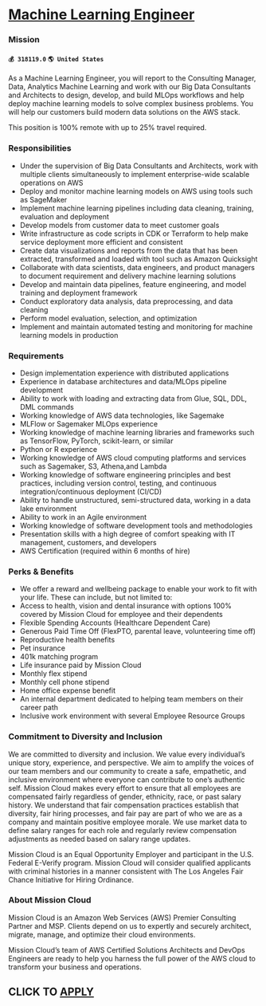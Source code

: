 # [Machine Learning Engineer](https://www.remotewlb.com/apply/machine-learning-engineer-74267)  
### Mission  
#### `💰 318119.0` `🌎 United States`  

As a Machine Learning Engineer, you will report to the Consulting Manager, Data, Analytics Machine Learning and work with our Big Data Consultants and Architects to design, develop, and build MLOps workflows and help deploy machine learning models to solve complex business problems. You will help our customers build modern data solutions on the AWS stack.

This position is 100% remote with up to 25% travel required.

### Responsibilities

  * Under the supervision of Big Data Consultants and Architects, work with multiple clients simultaneously to implement enterprise-wide scalable operations on AWS
  * Deploy and monitor machine learning models on AWS using tools such as SageMaker
  * Implement machine learning pipelines including data cleaning, training, evaluation and deployment
  * Develop models from customer data to meet customer goals
  * Write infrastructure as code scripts in CDK or Terraform to help make service deployment more efficient and consistent
  * Create data visualizations and reports from the data that has been extracted, transformed and loaded with tool such as Amazon Quicksight
  * Collaborate with data scientists, data engineers, and product managers to document requirement and delivery machine learning solutions
  * Develop and maintain data pipelines, feature engineering, and model training and deployment framework
  * Conduct exploratory data analysis, data preprocessing, and data cleaning
  * Perform model evaluation, selection, and optimization
  * Implement and maintain automated testing and monitoring for machine learning models in production

### Requirements

  * Design implementation experience with distributed applications
  * Experience in database architectures and data/MLOps pipeline development
  * Ability to work with loading and extracting data from Glue, SQL, DDL, DML commands
  * Working knowledge of AWS data technologies, like Sagemake
  * MLFlow or Sagemaker MLOps experience
  * Working knowledge of machine learning libraries and frameworks such as TensorFlow, PyTorch, scikit-learn, or similar
  * Python or R experience
  * Working knowledge of AWS cloud computing platforms and services such as Sagemaker, S3, Athena,and Lambda
  * Working knowledge of software engineering principles and best practices, including version control, testing, and continuous integration/continuous deployment (CI/CD)
  * Ability to handle unstructured, semi-structured data, working in a data lake environment
  * Ability to work in an Agile environment
  * Working knowledge of software development tools and methodologies
  * Presentation skills with a high degree of comfort speaking with IT management, customers, and developers
  * AWS Certification (required within 6 months of hire)

### Perks & Benefits

  * We offer a reward and wellbeing package to enable your work to fit with your life. These can include, but not limited to:
  * Access to health, vision and dental insurance with options 100% covered by Mission Cloud for employee and their dependents
  * Flexible Spending Accounts (Healthcare Dependent Care)
  * Generous Paid Time Off (FlexPTO, parental leave, volunteering time off)
  * Reproductive health benefits
  * Pet insurance
  * 401k matching program
  * Life insurance paid by Mission Cloud
  * Monthly flex stipend
  * Monthly cell phone stipend
  * Home office expense benefit
  * An internal department dedicated to helping team members on their career path
  * Inclusive work environment with several Employee Resource Groups

### Commitment to Diversity and Inclusion

We are committed to diversity and inclusion. We value every individual’s unique story, experience, and perspective. We aim to amplify the voices of our team members and our community to create a safe, empathetic, and inclusive environment where everyone can contribute to one’s authentic self. Mission Cloud makes every effort to ensure that all employees are compensated fairly regardless of gender, ethnicity, race, or past salary history. We understand that fair compensation practices establish that diversity, fair hiring processes, and fair pay are part of who we are as a company and maintain positive employee morale. We use market data to define salary ranges for each role and regularly review compensation adjustments as needed based on salary range updates.

Mission Cloud is an Equal Opportunity Employer and participant in the U.S. Federal E-Verify program. Mission Cloud will consider qualified applicants with criminal histories in a manner consistent with The Los Angeles Fair Chance Initiative for Hiring Ordinance.

### About Mission Cloud

Mission Cloud is an Amazon Web Services (AWS) Premier Consulting Partner and MSP. Clients depend on us to expertly and securely architect, migrate, manage, and optimize their cloud environments.

Mission Cloud’s team of AWS Certified Solutions Architects and DevOps Engineers are ready to help you harness the full power of the AWS cloud to transform your business and operations.

  
## CLICK TO [APPLY](https://www.remotewlb.com/apply/machine-learning-engineer-74267)

